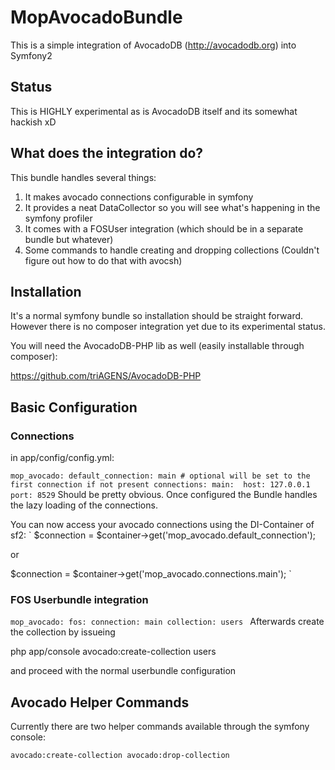 # MopAvocadoBundle

This is a simple integration of AvocadoDB (http://avocadodb.org) into Symfony2

## Status

This is HIGHLY experimental as is AvocadoDB itself and its somewhat hackish xD

## What does the integration do?

This bundle handles several things:

1. It makes avocado connections configurable in symfony
2. It provides a neat DataCollector so you will see what's happening in the symfony profiler
3. It comes with a FOSUser integration (which should be in a separate bundle but whatever)
4. Some commands to handle creating and dropping collections (Couldn't figure out how to do that with avocsh)

## Installation

It's a normal symfony bundle so installation should be straight forward. However there is no composer integration yet
due to its experimental status.

You will need the AvocadoDB-PHP lib as well (easily installable through composer):

https://github.com/triAGENS/AvocadoDB-PHP

## Basic Configuration

### Connections
in app/config/config.yml:

`
mop_avocado:
    default_connection: main # optional will be set to the first connection if not present
    connections:
        main: 
            host: 127.0.0.1
            port: 8529
`
Should be pretty obvious. Once configured the Bundle handles the lazy loading of the connections.


You can now access your avocado connections using the DI-Container of sf2:
`
$connection = $container->get('mop_avocado.default_connection');

or

$connection = $container->get('mop_avocado.connections.main');
`

### FOS Userbundle integration

`mop_avocado:
    fos:
        connection: main
        collection: users
`
Afterwards create the collection by issueing

php app/console avocado:create-collection users

and proceed with the normal userbundle configuration

## Avocado Helper Commands

Currently there are two helper commands available through the symfony console:

`avocado:create-collection
avocado:drop-collection
`
